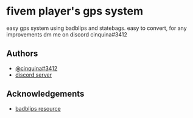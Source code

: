 # fivem player's gps system

easy gps system using badblips and statebags. easy to convert, for any improvements dm me on discord cinquina#3412


## Authors

- [@cinquina#3412](https://www.github.com/cinquina)
- [discord server](https://www.discord.gg/yDV3JSqYVx)


## Acknowledgements

 - [badblips resource](https://github.com/rizzdev/badblips)
